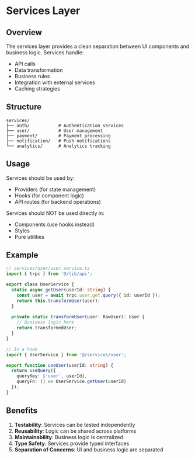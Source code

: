 # Services Layer

## Overview

The services layer provides a clean separation between UI components and business logic. Services handle:
- API calls
- Data transformation
- Business rules
- Integration with external services
- Caching strategies

## Structure

```
services/
├── auth/           # Authentication services
├── user/           # User management
├── payment/        # Payment processing
├── notification/   # Push notifications
└── analytics/      # Analytics tracking
```

## Usage

Services should be used by:
- Providers (for state management)
- Hooks (for component logic)
- API routes (for backend operations)

Services should NOT be used directly in:
- Components (use hooks instead)
- Styles
- Pure utilities

## Example

```typescript
// services/user/user.service.ts
import { trpc } from '@/lib/api';

export class UserService {
  static async getUser(userId: string) {
    const user = await trpc.user.get.query({ id: userId });
    return this.transformUser(user);
  }
  
  private static transformUser(user: RawUser): User {
    // Business logic here
    return transformedUser;
  }
}

// In a hook
import { UserService } from '@/services/user';

export function useUser(userId: string) {
  return useQuery({
    queryKey: ['user', userId],
    queryFn: () => UserService.getUser(userId)
  });
}
```

## Benefits

1. **Testability**: Services can be tested independently
2. **Reusability**: Logic can be shared across platforms
3. **Maintainability**: Business logic is centralized
4. **Type Safety**: Services provide typed interfaces
5. **Separation of Concerns**: UI and business logic are separated